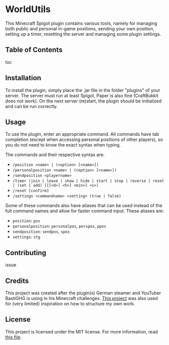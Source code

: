 # WorldUtils

This Minecraft Spigot plugin contains various tools, namely for managing both public and personal in-game positions,
sending your own position, setting up a timer, resetting the server and managing some plugin settings.

## Table of Contents

toc

## Installation

To install the plugin, simply place the .jar file in the folder "plugins" of your server. The server must run at least
Spigot, Paper is also fine (CraftBukkit does not work). On the next server (re)start, the plugin should be initialized
and can be run correctly.

## Usage

To use the plugin, enter an appropriate command. All commands have tab completion (except when accessing personal
positions of other players), so you do not need to know the exact syntax when typing.

The commands and their respective syntax are:

- ```/position <name> | (<option> [<name>])```
- ```/personalposition <name> | (<option> [<name>])```
- ```/sendposition <playername>```
- ```/timer (join | leave | show | hide | start | stop | reverse | reset | (set | add) [[[<d>] <h>] <min>] <s>)```
- ```/reset [confirm]```
- ```/settings <commandname> <setting> (true | false)```

Some of these commands also have aliases that can be used instead of the full command names and allow for faster command
input. These aliases are:

- ```position```: ```pos```
- ```personalposition```: ```personalpos```, ```perspos```, ```ppos```
- ```sendposition```: ```sendpos```, ```spos```
- ```settings```: ```stg```

## Contributing

issue

## Credits

This project was created after the plugin(s) German steamer and YouTuber BastiGHG is using in his Minecraft challenges.
[This project](https://github.com/IlluminatiDreieck/Challenges) was also used for (very limited) inspiration on how to
structure my own work.

## License

This project is licensed under the MIT license. For more information, read [this file](LICENSE.md).
